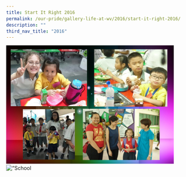 ```yaml
---
title: Start It Right 2016
permalink: /our-pride/gallery-life-at-wv/2016/start-it-right-2016/
description: ""
third_nav_title: "2016"
---
```

<img style="width:90%;" alt="School Uniform" src="/images/start_it_right2016.jpeg">  
  
  
<br>

<style>  
img {  
  display: block;  
  margin-left: auto;  
  margin-right: auto;  
}  
</style>  
<img style="“width:50%;“" alt="“School" src="“/images/school%20uniform.jpg”">  
  
  
<br>
